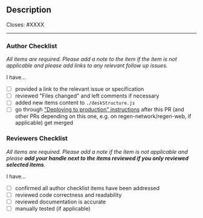 ## Description

Closes: #XXXX

<!-- Add a description of the changes that this PR introduces and the files that
are the most critical to review. -->

---

### Author Checklist

*All items are required. Please add a note to the item if the item is not applicable and
please add links to any relevant follow up issues.*

I have...

- [ ] provided a link to the relevant issue or specification
- [ ] reviewed "Files changed" and left comments if necessary
- [ ] added new items content to `./deskStructure.js`
- [ ] go through ["Deploying to production" instructions](../../README.md#deploying-to-production) after this PR (and other PRs depending on this one, e.g. on regen-network/regen-web, if applicable) get merged

### Reviewers Checklist

*All items are required. Please add a note if the item is not applicable and please **add
your handle next to the items reviewed if you only reviewed selected items**.*

I have...

- [ ] confirmed all author checklist items have been addressed
- [ ] reviewed code correctness and readability
- [ ] reviewed documentation is accurate
- [ ] manually tested (if applicable)